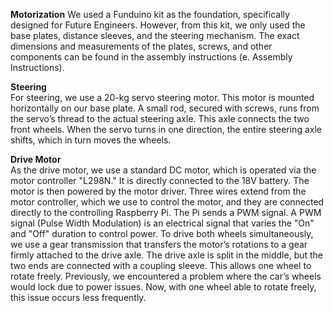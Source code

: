 **Motorization**
We used a Funduino kit as the foundation, specifically designed for Future Engineers. However, from this kit, we only used the base plates, distance sleeves, and the steering mechanism. The exact dimensions and measurements of the plates, screws, and other components can be found in the assembly instructions (e. Assembly Instructions).

**Steering**  
For steering, we use a 20-kg servo steering motor. This motor is mounted horizontally on our base plate. A small rod, secured with screws, runs from the servo’s thread to the actual steering axle. This axle connects the two front wheels. When the servo turns in one direction, the entire steering axle shifts, which in turn moves the wheels.

**Drive Motor**  
As the drive motor, we use a standard DC motor, which is operated via the motor controller "L298N." It is directly connected to the 18V battery. The motor is then powered by the motor driver. Three wires extend from the motor controller, which we use to control the motor, and they are connected directly to the controlling Raspberry Pi. The Pi sends a PWM signal. A PWM signal (Pulse Width Modulation) is an electrical signal that varies the "On" and "Off" duration to control power. To drive both wheels simultaneously, we use a gear transmission that transfers the motor’s rotations to a gear firmly attached to the drive axle. The drive axle is split in the middle, but the two ends are connected with a coupling sleeve. This allows one wheel to rotate freely. Previously, we encountered a problem where the car’s wheels would lock due to power issues. Now, with one wheel able to rotate freely, this issue occurs less frequently.
